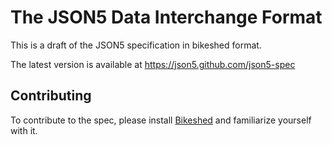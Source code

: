 # The JSON5 Data Interchange Format

This is a draft of the JSON5 specification in bikeshed format.

The latest version is available at https://json5.github.com/json5-spec

## Contributing

To contribute to the spec, please install [Bikeshed] and familiarize yourself
with it.

[Bikeshed]: https://tabatkins.github.io/bikeshed/
